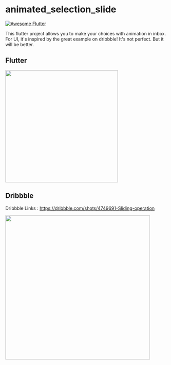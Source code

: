# animated_selection_slide

<a href="https://github.com/Solido/awesome-flutter">
   <img alt="Awesome Flutter" src="https://img.shields.io/badge/Awesome-Flutter-blue.svg?longCache=true&style=flat-square" />

</a>

This flutter project allows you to make your choices with animation in inbox.
For UI, it's inspired by the great example on dribbble! It's not perfect. But it will be better.

## Flutter

<img src="https://raw.githubusercontent.com/sbilketay/inbox_mail/master/assets/images/img_flutter.gif" width="350"/>

## Dribbble
Dribbble Links : https://dribbble.com/shots/4749691-Sliding-operation

<img src="https://cdn.dribbble.com/users/1969947/screenshots/4749691/800-600_1.gif" width="450"/>
